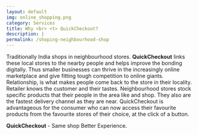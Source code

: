 ```yaml
---
layout: default
img: online_shopping.png
category: Services
title: Why <br> <t> QuickCheckout?
description: |
permalink: /shoping-neighbourhood-shop
---
```

  Traditionally India shops in neighbourhood stores. <b>QuickCheckout</b> links these local stores to the nearby people and helps improve the bonding digitally. Thus smaller businesses can thrive in the increasingly online marketplace and give fitting tough competition to online giants.
  Relationship, is what makes people come back to the store in their locality. Retailer knows the customer and their tastes. Neighbourhood stores stock specific products that their people in the area like and shop. They also are the fastest delivery channel as they are near.
  QuickCheckout is advantageous for the consumer who can now access their favourite products from the favourite stores of their choice, at the click of a button. 

  <b>QuickCheckout</b> - Same shop Better Experience. 
